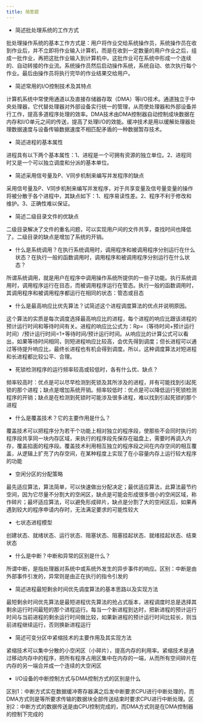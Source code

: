 ```yaml
---
title: 简答题
---
```


- 简述批处理系统的工作方式

批处理操作系统的基本工作方式是：用户将作业交给系统操作员，系统操作员在收到作业后，并不立即将作业输入计算机，而是在收到一定数量的用户作业之后，组成一批作业，再把这批作业输入到计算机中。这批作业可在系统中形成一个连续的、自动转接的作业流。系统操作员然后启动操作系统，系统自动、依次执行每个作业。最后由操作员将执行完毕的作业结果交给用户。

- 简述常用的I/O控制技术及其特点

计算机系统中常使用通道以及直接存储器存取（DMA）等I/O技术。通道独立于中央处理器，它代替处理器对外部设备实行统一的管理，从而使处理器和外部设备并行工作，提高多道程序处理的效率。DMA技术由DMA控制器自动控制成块数据在内存和I/O单元之间的传送，提高了处理I/O的效能。缓冲技术是用以缓解处理器处理数据速度与设备传输数据速度不相匹配矛盾的一种数据暂存技术。

- 简述进程的基本属性

进程具有以下两个基本属性：1、进程是一个可拥有资源的独立单位。2、进程同时又是一个可以独立调度和分派的基本单位。

- 简述采用信号量及P、V同步机制来编写并发程序的缺点

采用信号量及P、V同步机制来编写并发程序，对于共享变量及信号量变量的操作将被分散于各个进程中，其缺点如下：1、程序易读性差。2、程序不利于修改和维护。3、正确性难以保证。

- 简述二级目录文件的优缺点

二级目录解决了文件的重名问题，可以实现用户间的文件共享，查找时间也降低了。二级目录的缺点是增加了系统的开销。

- 什么是系统调用？在执行系统调用时，调用程序和被调用程序分别运行在什么状态？在执行一般的函数调用时，调用程序和被调用程序分别运行在什么状态？

所谓系统调用，就是用户在程序中调用操作系统所提供的一些子功能。执行系统调用时，调用程序运行在目态，而被调用程序运行在管态。执行一般的函数调用时，其调用程序和被调用程序都运行在相同的状态：管态或目态

- 什么是最高响应比优先算法？试简述这个进程调度算法的优点并说明原因。

这个算法的实质是每次调度选择最高响应比的进程，每个进程的响应比跟该进程的预计运行时间和等待时间有关。进程的响应比公式为：Rp=（等待时间+预计运行时间）/预计运行时间=1+等待时间/预计运行时间。从响应比的计算公式可以看出，如果等待时间相同，则短进程响应比较高，会优先得到调度；但长进程可以通过等待提升响应比，最终长进程也有机会得到调度。所以，这种调度算法对短进程和长进程都比较公平、合理。

- 死锁检测程序的运行频率较高或较低时，各有什么优、缺点？

频率较高时：优点是可以尽早检测到死锁及其所涉及的进程，并有可能找到引起死锁的那个进程；缺点是增加系统开销。频率较低时：优点是可以降低运行死锁检测程序的开销；缺点是在检测到死锁时可能涉及很多进程，难以找到引起死锁的那个进程

- 什么是覆盖技术？它的主要作用是什么？

覆盖技术可以把程序分为若干个功能上相对独立的程序段，使那些不会同时执行的程序段共享同一块内存区域，来执行的程序段先保存在磁盘上，需要时再调入内存，覆盖掐面的程序段。覆盖技术利用相互独立的程序段之间在内存空间的相互覆盖，从逻辑上扩充了内存空间，在某种程度上实现了在小容量内存上运行较大程序的功能

- 空闲分区的分配策略

最先适应算法，算法简单，可以快速做出分配决定；最优适应算法，此算法最节约空间，因为它尽量不分割大的空闲区，缺点是可能会形成很多很小的空闲区域，称作碎片；最坏适应算法，可以避免形成碎片，缺点是分割了大的空闲区后，如果再遇到较大的程序申请内存时，无法满足要求的可能性较大

- 七状态进程模型

创建状态、就绪状态、运行状态、阻塞状态、阻塞挂起状态、就绪挂起状态、结束状态

- 什么是中断？中断和异常的区别是什么？

所谓中断，是指处理器对系统中或系统外发生的异步事件的响应。区别：中断是由外部事件引发的，异常则是由正在执行的指令引发的

- 简述进程最短剩余时间优先调度算法的基本思路以及实现方法

最短剩余时间优先算法是最短进程优先算法的抢占式版本，进程调度时总是选择其剩余运行时间最短的那个进程运行。每当一个新进程到达时，把新进程的预计运行时间与当前进程的剩余运行时间做比较，如果新进程的预计运行时间比较长，则当前进程继续运行，否则换新进程运行

- 简述可变分区中紧缩技术的主要作用及其实现方法

紧缩技术可以集中分散的小空闲区（小碎片），提高内存的利用率。紧缩技术是通过移动内存中的程序，把所有程序占用区集中在内存的一端，从而所有空间碎片在内存的另一端合并成一个连续的大空闲区

- I/O设备的中断控制方式与DMA控制方式的区别是什么

区别1：中断方式实在数据缓冲寄存器满之后发中断要求CPU进行中断处理的，而DMA方式则是等所要求传输的数据块全部传送结束时要求CPU进行中断处理。区别2：中断方式的数据传送是由CPU控制完成的，而DMA方式则是在DMA控制器的控制下完成的